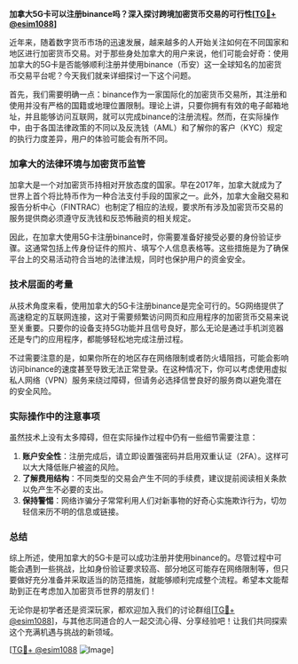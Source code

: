 **加拿大5G卡可以注册binance吗？深入探讨跨境加密货币交易的可行性[[TG💪+ @esim1088](https://t.me/s/esim1088)]**

近年来，随着数字货币市场的迅速发展，越来越多的人开始关注如何在不同国家和地区进行加密货币交易。对于那些身处加拿大的用户来说，他们可能会好奇：使用加拿大的5G卡是否能够顺利注册并使用binance（币安）这一全球知名的加密货币交易平台呢？今天我们就来详细探讨一下这个问题。

首先，我们需要明确一点：binance作为一家国际化的加密货币交易所，其注册和使用并没有严格的国籍或地理位置限制。理论上讲，只要你拥有有效的电子邮箱地址，并且能够访问互联网，就可以完成binance的注册流程。然而，在实际操作中，由于各国法律政策的不同以及反洗钱（AML）和了解你的客户（KYC）规定的执行力度差异，用户的体验可能会有所不同。

### 加拿大的法律环境与加密货币监管

加拿大是一个对加密货币持相对开放态度的国家。早在2017年，加拿大就成为了世界上首个将比特币作为一种合法支付手段的国家之一。此外，加拿大金融交易和报告分析中心（FINTRAC）也制定了相应的法规，要求所有涉及加密货币交易的服务提供商必须遵守反洗钱和反恐怖融资的相关规定。

因此，在加拿大使用5G卡注册binance时，你需要准备好接受必要的身份验证步骤。这通常包括上传身份证件的照片、填写个人信息表格等。这些措施是为了确保平台上的交易活动符合当地的法律法规，同时也保护用户的资金安全。

### 技术层面的考量

从技术角度来看，使用加拿大的5G卡注册binance是完全可行的。5G网络提供了高速稳定的互联网连接，这对于需要频繁访问网页和应用程序的加密货币交易来说至关重要。只要你的设备支持5G功能并且信号良好，那么无论是通过手机浏览器还是专门的应用程序，都能够轻松地完成注册过程。

不过需要注意的是，如果你所在的地区存在网络限制或者防火墙阻挡，可能会影响访问binance的速度甚至导致无法正常登录。在这种情况下，你可以考虑使用虚拟私人网络（VPN）服务来绕过障碍，但请务必选择信誉良好的服务商以避免潜在的安全风险。

### 实际操作中的注意事项

虽然技术上没有太多障碍，但在实际操作过程中仍有一些细节需要注意：

1. **账户安全性**：注册完成后，请立即设置强密码并启用双重认证（2FA）。这样可以大大降低账户被盗的风险。
2. **了解费用结构**：不同类型的交易会产生不同的手续费，建议提前阅读相关条款以免产生不必要的支出。
3. **保持警惕**：网络诈骗分子常常利用人们对新事物的好奇心实施欺诈行为，切勿轻信来历不明的信息或链接。

### 总结

综上所述，使用加拿大的5G卡是可以成功注册并使用binance的。尽管过程中可能会遇到一些挑战，比如身份验证要求较高、部分地区可能存在网络限制等，但只要做好充分准备并采取适当的防范措施，就能够顺利完成整个流程。希望本文能帮助到正在考虑加入加密货币世界的朋友们！

无论你是初学者还是资深玩家，都欢迎加入我们的讨论群组[[TG💪+ @esim1088](https://t.me/s/esim1088)]，与其他志同道合的人一起交流心得、分享经验吧！让我们共同探索这个充满机遇与挑战的新领域。

[[TG💪+ @esim1088](https://t.me/s/esim1088) ![Image](https://i.postimg.cc/4NQfJmqS/Snipaste-2025-05-13-00-14-12.png)]
